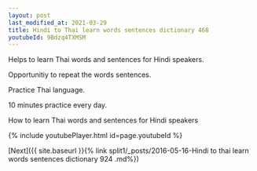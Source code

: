 ```yaml
---
layout: post
last_modified_at: 2021-03-29
title: Hindi to Thai learn words sentences dictionary 468 
youtubeId: 9Bdzq4TXMSM
---
```

 
 
Helps to learn Thai words and sentences for Hindi speakers.

Opportunitiy to repeat the words sentences. 

Practice Thai language. 
 
10 minutes practice every day. 
 
How to learn Thai words and sentences for Hindi speakers 
 
{% include youtubePlayer.html id=page.youtubeId %}
 
 
[Next]({{ site.baseurl }}{% link  split1/_posts/2016-05-16-Hindi to thai learn words sentences dictionary 924 .md%})
 
